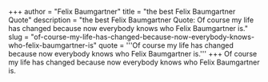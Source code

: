 +++
author = "Felix Baumgartner"
title = "the best Felix Baumgartner Quote"
description = "the best Felix Baumgartner Quote: Of course my life has changed because now everybody knows who Felix Baumgartner is."
slug = "of-course-my-life-has-changed-because-now-everybody-knows-who-felix-baumgartner-is"
quote = '''Of course my life has changed because now everybody knows who Felix Baumgartner is.'''
+++
Of course my life has changed because now everybody knows who Felix Baumgartner is.
